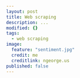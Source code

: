 ```yaml
---
layout: post
title: Web scraping
description: ...
modified: {}
tags:
  - web scraping
image:
  feature: "sentiment.jpg"
  credit: me
  creditlink: ngeorge.us
published: false
---
```

